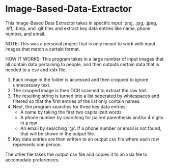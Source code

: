 # Image-Based-Data-Extractor
This Image-Based Data Extractor takes in specific input .png, .jpg, .jpeg, .tiff, .bmp, and .gif files and extract key data entries like name, phone number, and email.

NOTE: This was a personal project that is only meant to work with input images that match a certain format.

HOW IT WORKS: 
This program takes in a large number of input images that all contain data pertaining to people, and then outputs certain data that is needed to a csv and xslx file. 
1. Each image in the folder is accessed and then cropped to ignore unnecessary text.
2. The cropped image is then OCR scanned to extraxt the raw text.
3. The resulting string is turned into a list seperated by whitespaces and filtered so that the first entries of the list only contain names.
4. Next, the program searches for three key data entries:
   - A name by taking the first two capitalized words
   - A phone number by searching for paired parenthesis and/or 4 digits in a row
   - An email by searching '@'. If a phone number or email is not found, that will be shown in the output file.
5. Key data entries are then written to an output csv file where each row represents one person.

The other file takes the output csv file and copies it to an xslx file to accomodate preferences.
